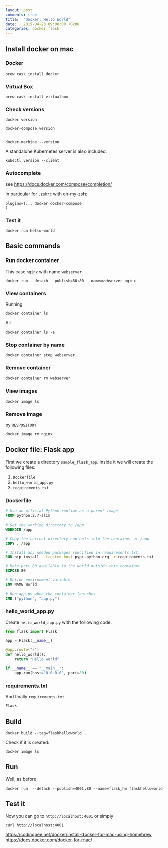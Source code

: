 ```yaml
---
layout: post
comments: true
title:  "Docker: Hello World"
date:   2019-04-23 09:00:00 +0200
categories: docker flask 
---
```



## Install docker on mac

### Docker
```
brew cask install docker
```

### Virtual Box

```
brew cask install virtualbox
```

### Check versions

```
docker version

docker-compose version


docker-machine --version
```

A standalone Kubernetes server is also included.

```
kubectl version --client
```

### Autocomplete

see <https://docs.docker.com/compose/completion/>

In particular for `.zshrc` with oh-my-zsh:
```
plugins=(... docker docker-compose
)
```

### Test it

```
docker run hello-world
```

## Basic commands



### Run docker container 

This case `nginx` with name `webserver`
```
docker run --detach --publish=80:80 --name=webserver nginx
```


### View containers

Running
```
docker container ls
```
All
```
docker container ls -a
```
### Stop container by name

```
docker container stop webserver
```

### Remove container

```
docker container rm webserver
```

### View images

```
docker image ls
```

### Remove image

by `RESPOSITORY`

```
docker image rm nginx
```

## Docker file: Flask app

First we create a directory `sample_flask_app`. Inside it we will create the following files:
1. `Dockerfile`
2. `hello_world_app.py`
3. `requirements.txt`

### Dockerfile

``` dockerfile
# Use an official Python runtime as a parent image
FROM python:2.7-slim

# Set the working directory to /app
WORKDIR /app

# Copy the current directory contents into the container at /app
COPY . /app

# Install any needed packages specified in requirements.txt
RUN pip install --trusted-host pypi.python.org -r requirements.txt

# Make port 80 available to the world outside this container
EXPOSE 80

# Define environment variable
ENV NAME World

# Run app.py when the container launches
CMD ["python", "app.py"]
```

### hello_world_app.py

Create `hello_world_app.py` with the following code:
``` python
from flask import Flask

app = Flask(__name__)

@app.route("/")
def hello_world():
    return "Hello world"

if __name__ == "__main__":
    app.run(host='0.0.0.0', port=80)
```

### requirements.txt

And finally `requirements.txt`
``` shell
Flask
```

## Build

``` shell
docker build --tag=flaskhelloworld .
```

Check if it is created:

``` shell
docker image ls
```

## Run

Well, as before

``` shell
docker run  --detach --publish=4001:80 --name=flask_hw flaskhelloworld
```

## Test it

Now you can go to `http://localhost:4001` or simply

``` shell
curl http://localhost:4001
```

<https://codingbee.net/docker/install-docker-for-mac-using-homebrew>
<https://docs.docker.com/docker-for-mac/>
